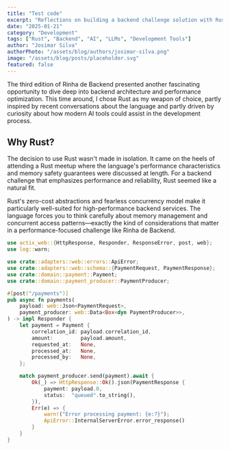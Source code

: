```yaml
---
title: "Test code"
excerpt: "Reflections on building a backend challenge solution with Rust and Gemini CLI, exploring how LLMs can be powerful development tools when used wisely."
date: "2025-01-21"
category: "Development"
tags: ["Rust", "Backend", "AI", "LLMs", "Development Tools"]
author: "Josimar Silva"
authorPhoto: "/assets/blog/authors/josimar-silva.png"
image: "/assets/blog/posts/placeholder.svg"
featured: false
---
```



The third edition of Rinha de Backend presented another fascinating opportunity to dive deep into backend architecture and performance optimization. This time around, I chose Rust as my weapon of choice, partly inspired by recent conversations about the language and partly driven by curiosity about how modern AI tools could assist in the development process.

## Why Rust?

The decision to use Rust wasn't made in isolation. It came on the heels of attending a Rust meetup where the language's performance characteristics and memory safety guarantees were discussed at length. For a backend challenge that emphasizes performance and reliability, Rust seemed like a natural fit.

Rust's zero-cost abstractions and fearless concurrency model make it particularly well-suited for high-performance backend services. The language forces you to think carefully about memory management and concurrent access patterns—exactly the kind of considerations that matter in a performance-focused challenge like Rinha de Backend.

~~~rust
use actix_web::{HttpResponse, Responder, ResponseError, post, web};
use log::warn;

use crate::adapters::web::errors::ApiError;
use crate::adapters::web::schema::{PaymentRequest, PaymentResponse};
use crate::domain::payment::Payment;
use crate::domain::payment_producer::PaymentProducer;

#[post("/payments")]
pub async fn payments(
	payload: web::Json<PaymentRequest>,
	payment_producer: web::Data<Box<dyn PaymentProducer>>,
) -> impl Responder {
	let payment = Payment {
		correlation_id: payload.correlation_id,
		amount:         payload.amount,
		requested_at:   None,
		processed_at:   None,
		processed_by:   None,
	};

	match payment_producer.send(payment).await {
		Ok(_) => HttpResponse::Ok().json(PaymentResponse {
			payment: payload.0,
			status:  "queued".to_string(),
		}),
		Err(e) => {
			warn!("Error processing payment: {e:?}");
			ApiError::InternalServerError.error_response()
		}
	}
}
~~~